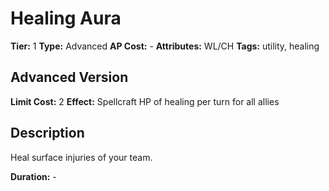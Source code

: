 # Healing Aura

**Tier:** 1
**Type:** Advanced
**AP Cost:** -
**Attributes:** WL/CH
**Tags:** utility, healing

## Advanced Version
**Limit Cost:** 2
**Effect:** Spellcraft HP of healing per turn for all allies

## Description
Heal surface injuries of your team.

**Duration:** -
